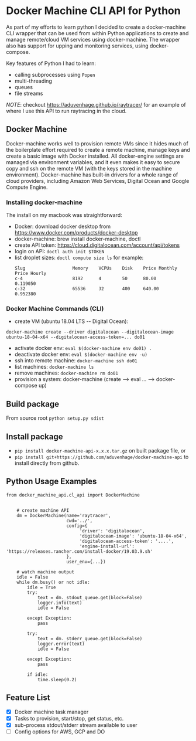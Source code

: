 # Docker Machine CLI API for Python
As part of my efforts to learn python I decided to create a docker-machine CLI wrapper that can be used from within Python applications to create and manage remote/cloud VM services using docker-machine.  The wrapper also has support for upping and monitoring services, using docker-compose.

Key features of Python I had to learn:
- calling subprocesses using `Popen`
- multi-threading
- queues
- file streams

*NOTE*: checkout <https://aduvenhage.github.io/raytracer/> for an example of where I use this API to run raytracing in the cloud.

## Docker Machine
Docker-machine works well to provision remote VMs since it hides much of the boilerplate effort required to create a remote machine, manage keys and create a basic image with Docker installed.  All docker-engine settings are managed via environment variables, and it even makes it easy to secure copy and ssh on the remote VM (with the keys stored in the machine environment).  Docker-machine has built-in drivers for a whole range of cloud providers, including Amazon Web Services, Digital Ocean and Google Compute Engine.

### Installing docker-machine
The install on my macbook was straightforward:
- Docker: download docker desktop from https://www.docker.com/products/docker-desktop
- docker-machine: brew install docker-machine, doctl
- create API token: https://cloud.digitalocean.com/account/api/tokens
- login on API: `doctl auth init $TOKEN`
- list droplet sizes: `doctl compute size ls`
  for example:
  ```
  Slug                  Memory    VCPUs    Disk    Price Monthly    Price Hourly
  c-4                   8192      4        50      80.00            0.119050
  c-32                  65536     32       400     640.00           0.952380
  ```


### Docker Machine Commands (CLI)
- create VM (ubuntu 18.04 LTS -- Digital Ocean): 
```
docker-machine create --driver digitalocean --digitalocean-image ubuntu-18-04-x64 --digitalocean-access-token=... do01
```
- activate docker env: `eval $(docker-machine env do01) .`
- deactivate docker env: `eval $(docker-machine env -u)`
- ssh into remote machine: `docker-machine ssh do01`
- list machines: `docker-machine ls`
- remove machines: `docker-machine rm do01`
- provision a system: docker-machine (create --> eval ... --> docker-compose up)



## Build package
From source root `python setup.py sdist`

## Install package
- `pip install docker-machine-api-x.x.x.tar.gz` on built package file, or
- `pip install git+https://github.com/aduvenhage/docker-machine-api` to install directly from github.

## Python Usage Examples
```
from docker_machine_api.cl_api import DockerMachine


    # create machine API
    dm = DockerMachine(name='raytracer',
                       cwd='../',
                       config={
                            'driver': 'digitalocean', 
                            'digitalocean-image': 'ubuntu-18-04-x64', 
                            'digitalocean-access-token': '....',
                            'engine-install-url': 'https://releases.rancher.com/install-docker/19.03.9.sh'
                       },
                       user_env={...})

    # watch machine output
    idle = False
    while dm.busy() or not idle:
        idle = True
        try:
            text = dm._stdout_queue.get(block=False)
            logger.info(text)
            idle = False

        except Exception:
            pass

        try:
            text = dm._stderr_queue.get(block=False)
            logger.error(text)
            idle = False

        except Exception:
            pass

        if idle:
            time.sleep(0.2)

```

## Feature List
- [x] Docker machine task manager
- [x] Tasks to provision, start/stop, get status, etc. 
- [x] sub-process stdout/stderr stream available to user
- [ ] Config options for AWS, GCP and DO